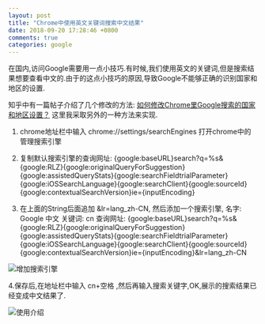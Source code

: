 ```yaml
---
layout: post
title: "Chrome中使用英文关键词搜索中文结果"
date: 2018-09-20 17:28:46 +0800
comments: true
categories: google
---
```


在国内,访问Google需要用一点小技巧.有时候,我们使用英文的关键词,但是搜索结果想要查看中文的.由于的这点小技巧的原因,导致Google不能够正确的识别国家和地区的设置.

知乎中有一篇帖子介绍了几个修改的方法: [如何修改Chrome里Google搜索的国家和地区设置？](https://www.zhihu.com/question/37498305) 这里我采取另外的一种方法来实现.

1. chrome地址栏中输入 chrome://settings/searchEngines 打开chrome中的管理搜索引擎

2. 复制默认搜索引擎的查询网址:   {google:baseURL}search?q=%s&{google:RLZ}{google:originalQueryForSuggestion}{google:assistedQueryStats}{google:searchFieldtrialParameter}{google:iOSSearchLanguage}{google:searchClient}{google:sourceId}{google:contextualSearchVersion}ie={inputEncoding}

3. 在上面的String后面追加 &lr=lang_zh-CN, 然后添加一个搜索引擎, 
   名字:  Google 中文
   关键词: cn
   查询网址:  {google:baseURL}search?q=%s&{google:RLZ}{google:originalQueryForSuggestion}{google:assistedQueryStats}{google:searchFieldtrialParameter}{google:iOSSearchLanguage}{google:searchClient}{google:sourceId}{google:contextualSearchVersion}ie={inputEncoding}&lr=lang_zh-CN

![增加搜索引擎](http://p64xrfkn6.bkt.clouddn.com/blog_reference_image/2018/9/1-1.png)

4.保存后,在地址栏中输入 cn+空格 ,然后再输入搜索关键字,OK,展示的搜索结果已经变成中文结果了.

![使用介绍](http://p64xrfkn6.bkt.clouddn.com/blog_reference_image/2018/9/1-2.png)

